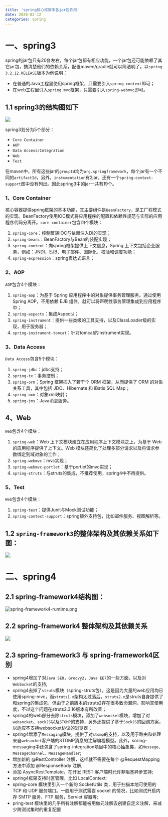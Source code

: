 ```yaml
---
title: 'spring核心框架中各jar包作用'
date: 2020-02-12
categories: spring
---
```

# 一、spring3
spring的jar包只有20各左右，每个jar包都有相应功能，一个jar包还可能依赖了其它jar包，搞清楚他们的依赖关系，配置maven/gradle就可以简洁明了。以`spring 3.2.12.RELEASE`版本为例说明：

- 在普通的Java工程里使用spring框架，只需要引入`spring-context`即可；
- 在web工程里引入`spring mvc`框架，只需要引入`spring-webmvc`即可。

## 1.1 spring3的结构图如下
![](img/springConstructure.png)

spring3划分为5个部分：
- `Core Container`
- `AOP`
- `Data Access/Integration`
- `Web`
- `Test`

在maven中，所有这些jar的`groupId`均为`org.springframework`，每个jar有一个不同的`artifactId`，另外，`instumentation`有2jar，还有一个`spring-context-support`图中没有列出。因此spring3中的jar一共有19个。

### 1、Core Container
核心容器提供spring框架的基本功能，其主要组件是`BeanFactory`，是工厂程模式的实现。BeanFactory使用IOC模式将应用程序的配置和依赖性规范与实际的应用程序代码分离开。`core container`包含四个模块：
1. `spring-core`：控制反转IOC与依赖注入DI的实现；
2. `spring-beans`：BeanFactory与Bean的装配实现；
3. `spring-context`：向spring框架提供上下文信息，Spring 上下文包括企业服务，例如：JNDI、EJB、电子邮件、国际化、校验和调度功能；
4. `spring-expression`：spring表达式语言；

### 2、AOP
`AOP`包含4个模块：
1. `spring-aop`：为基于 Spring 应用程序中的对象提供事务管理服务。通过使用 Spring AOP，不用依赖 EJB 组件，就可以将声明性事务管理集成到应用程序中；
2. `spring-aspects`：集成AspectJ；
3. `spring-instrument`：提供一些类级的工具支持，以及ClassLoader级的实现，用于服务器；
4. `spring-instrument-tomcat`：针对tomcat的instrument实现。

### 3、Data Access
`Data Access`包含5个模块：
1. `spring-jdbc`：jdbc支持；
2. `spring-tx`：事务控制；
3. `spring-orm`：Spring 框架插入了若干个 ORM 框架，从而提供了 ORM 的对象关系工具，其中包括 JDO、Hibernate 和 iBatis SQL Map；
4. `spring-oxm`：对象xml映射；
5. `spring-jms`：Java消息服务。

## 4、Web
`Web`包含4个模块：
1. `spring-web`：Web 上下文模块建立在应用程序上下文模块之上，为基于 Web 的应用程序提供了上下文。Web 模块还简化了处理多部分请求以及将请求参数绑定到域对象的工作；
2. `spring-webmvc`：mvc实现；
3. `spring-webmvc-portlet`：基于portlet的mvc实现；
4. `spring-struts`：与struts的集成，不推荐使用，spring4中不再提供。

### 5、Test
`Web`包含4个模块：
1. `spring-test`：提供Junit与Mock测试功能；
2. `spring-context-support`：spring额外支持包，比如邮件服务、视图解析等。

## 1.2 `spring-framework3`的整体架构及其依赖关系如下图：
![](img/spring-framework3.png)

# 二、spring4
## 2.1 spring-framework4结构图：
![spring-framework4-runtime.png](img/spring-framework4-runtime.png)

## 2.2 spring-framework4 整体架构及其依赖关系
![](img/spring-framework4.png)

## 2.3 spring-framework3 与 spring-framework4区别
- spring4增加了对`Java SE8`，`Groovy2`，`Java EE7`的一些方面，以及对`WebSocket`的支持;
- spring4去掉了`struts`模块（spring-struts包）。这是因为大量的web应用均已使用spring-mvc，而`struts1.x`架构太过落后，`struts2.x`是struts自身提供了和spring的集成包，但由于之前版本的struts2存在很多致命漏洞，影响其使用度，不过这个问题在struts2.3.16版本有所改善；
- spring4的web部分去除`struts`模块，添加了`websocket`模块，增加了对`websocket`、`sockJS`以及`STOMP`的支持，另外还提供了基于`SockJS`的回调方案，以适应不支持websocket协议的浏览器；
- spring4增添了`Messaging`模块，提供了对`stomp`的支持，以及用于路由和处理来自`websocket`客户端的STOMP消息的注解编程模型。此外，soring-messaging中还包含了spring-integration项目中的核心抽象类，如`Message`、`MessageChannel`、`MessageHandler`;
- 增加新的 @RestController 注解，这样就不需要在每个 @RequestMapping 方法中添加 @ResponseBody 注解;
- 添加 AsyncRestTemplate，在开发 REST 客户端时允许非阻塞异步支持;
- spring4框架支持时区管理，比如 LocalContext;
- spring-core 模块里引入一个新的 SocketUtils 类，用于扫描本地可使用的 TCP 和 UDP 服务端口。一般用于测试需要 socket 的情况，比如测试开启内存 SMTP 服务，FTP 服务，Servlet 容器等;
- pring-test 模块里的几乎所有注解都能被用做元注解去创建自定义注解，来减少跨测试集时的重复配置